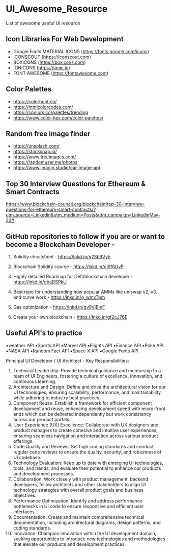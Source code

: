 # UI_Awesome_Resource
List of awesome useful UI resource


## Icon Libraries For Web Development
* Google Fonts MATERIAL ICONS (https://fonts.google.com/icons)
* ICONSCOUT (https://iconscout.com)
* BOXICONS (https://boxicons.com)
* IONICONS (https://ionic.io)
* FONT AWESOME (https://fontawesome.com)


## Color Palettes
* https://colorhunt.co/
* https://htmlcolorcodes.com/
* https://coolors.co/palettes/trending
* https://www.color-hex.com/color-palettes/


## Random free image finder
* https://unsplash.com/
* https://stocksnap.io/
* https://www.freeimages.com/
* https://randomuser.me/photos
* https://www.imagin.studio/car-image-api


## Top 30 Interview Questions for Ethereum & Smart Contracts
https://www.blockchain-council.org/blockchain/top-30-interview-questions-for-ethereum-smart-contracts/?utm_source=Linkedin&utm_medium=Posts&utm_campaign=LinkedinMay-22#


## GitHub repositories to follow if you are or want to become a Blockchain Developer -

1. Solidity cheatsheet - https://lnkd.in/g23b9Vyh

2. Blockchain Solidity course - https://lnkd.in/gj9f6UvP

3. Highly detailed Roadmap for Defi/blockchain developer - https://lnkd.in/gbaDSPkU

4. Best repo for understanding how popular AMMs like uniswap v2, v3, and curve work - https://lnkd.in/g_wmxTpm

5. Gas optimization - https://lnkd.in/gv9VjEmF

6. Create your own blockchain - https://lnkd.in/gf2cJ76E



## Useful API's to practice

▪️weather API
▪️Sports API
▪️Marvel API
▪️Flights API
▪️Finance API
▪️Poke API
▪️NASA API
▪️Random Fact API
▪️Space X API
▪️Google Fonts API



Principal UI Developer / UI Architect - Key Responsibilities:

1. Technical Leadership: Provide technical guidance and mentorship to a team of UI Engineers, fostering a culture of excellence, innovation, and continuous learning.
2. Architecture and Design: Define and drive the architectural vision for our UI technologies, ensuring scalability, performance, and maintainability while adhering to industry best practices.
3. Component Reuse: Establish a framework for efficient component development and reuse, enhancing development speed with micro-front ends which can be delivered independently but work consistency across our product portals.
4. User Experience (UX) Excellence: Collaborate with UX designers and product managers to create cohesive and intuitive user experiences, ensuring seamless navigation and interaction across various product offerings.
5. Code Quality and Reviews: Set high coding standards and conduct regular code reviews to ensure the quality, security, and robustness of UI codebase.
6. Technology Evaluation: Keep up to date with emerging UI technologies, tools, and trends, and evaluate their potential to enhance our products and development processes.
7. Collaboration: Work closely with product management, backend developers, fellow architects and other stakeholders to align UI technology strategies with overall product goals and business objectives.
8. Performance Optimization: Identify and address performance bottlenecks in UI code to ensure responsive and efficient user interfaces.
9. Documentation: Create and maintain comprehensive technical documentation, including architectural diagrams, design patterns, and coding standards.
10. Innovation: Champion innovation within the UI development domain, seeking opportunities to introduce new technologies and methodologies that elevate our products and development practices.
